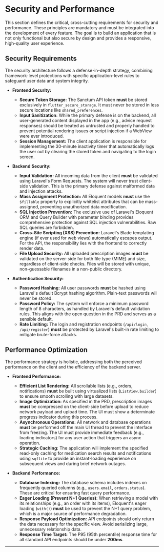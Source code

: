 # Security and Performance

<!--docs/architecture/[title].md-->

This section defines the critical, cross-cutting requirements for security and performance. These principles are mandatory and must be integrated into the development of every feature. The goal is to build an application that is not only functional but also secure by design and provides a responsive, high-quality user experience.

## Security Requirements

The security architecture follows a defense-in-depth strategy, combining framework-level protections with specific application-level rules to safeguard user data and system integrity.

*   **Frontend Security:**
    *   **Secure Token Storage:** The Sanctum API token **must** be stored exclusively in `flutter_secure_storage`. It must never be stored in less secure locations like `shared_preferences`.
    *   **Input Sanitization:** While the primary defense is on the backend, all user-generated content displayed in the app (e.g., advice request responses) should be treated as untrusted and properly handled to prevent potential rendering issues or script injection if a WebView were ever introduced.
    *   **Session Management:** The client application is responsible for implementing the 30-minute inactivity timer that automatically logs the user out by clearing the stored token and navigating to the login screen.

*   **Backend Security:**
    *   **Input Validation:** All incoming data from the client **must** be validated using Laravel's Form Requests. The system will never trust client-side validation. This is the primary defense against malformed data and injection attacks.
    *   **Mass Assignment Protection:** All Eloquent models **must** use the `$fillable` property to explicitly whitelist attributes that can be mass-assigned, preventing unauthorized data modification.
    *   **SQL Injection Prevention:** The exclusive use of Laravel's Eloquent ORM and Query Builder with parameter binding provides comprehensive protection against SQL injection vulnerabilities. Raw SQL queries are forbidden.
    *   **Cross-Site Scripting (XSS) Prevention:** Laravel's Blade templating engine (if ever used for web views) automatically escapes output. For the API, the responsibility lies with the frontend to correctly render data.
    *   **File Upload Security:** All uploaded prescription images **must** be validated on the server-side for both file type (MIME) and size, regardless of client-side checks. Files will be stored with unique, non-guessable filenames in a non-public directory.

*   **Authentication Security:**
    *   **Password Hashing:** All user passwords **must** be hashed using Laravel's default Bcrypt hashing algorithm. Plain-text passwords will never be stored.
    *   **Password Policy:** The system will enforce a minimum password length of 8 characters, as handled by Laravel's default validation rules. This aligns with the open question in the PRD and serves as a sensible default.
    *   **Rate Limiting:** The login and registration endpoints (`/api/login`, `/api/register`) **must** be protected by Laravel's built-in rate limiting to mitigate brute-force attacks.

## Performance Optimization

The performance strategy is holistic, addressing both the perceived performance on the client and the efficiency of the backend server.

*   **Frontend Performance:**
    *   **Efficient List Rendering:** All scrollable lists (e.g., orders, notifications) **must** be built using virtualized lists (`ListView.builder`) to ensure smooth scrolling with large datasets.
    *   **Image Optimization:** As specified in the PRD, prescription images **must** be compressed on the client-side before upload to reduce network payload and upload time. The UI must show a determinate progress indicator during this process.
    *   **Asynchronous Operations:** All network and database operations **must** be performed off the main UI thread to prevent the interface from freezing. The UI must provide immediate feedback (e.g., loading indicators) for any user action that triggers an async operation.
    *   **Strategic Caching:** The application will implement the specified read-only caching for medication search results and notifications using `sqflite` to provide an instant-loading experience on subsequent views and during brief network outages.

*   **Backend Performance:**
    *   **Database Indexing:** The database schema includes indexes on frequently queried columns (e.g., `users.email`, `orders.status`). These are critical for ensuring fast query performance.
    *   **Eager Loading (Prevent N+1 Queries):** When retrieving a model with its relationships (e.g., an order with its items), Eloquent's eager loading (`with()`) **must** be used to prevent the N+1 query problem, which is a major source of performance degradation.
    *   **Response Payload Optimization:** API endpoints should only return the data necessary for the specific view. Avoid serializing large, unnecessary relationship data.
    *   **Response Time Target:** The P95 (95th percentile) response time for all standard API endpoints should be under **200ms**.

---
